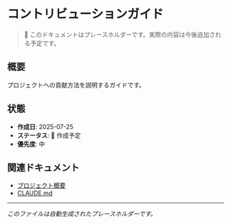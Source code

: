 # コントリビューションガイド

> 📝 このドキュメントはプレースホルダーです。実際の内容は今後追加される予定です。

## 概要

プロジェクトへの貢献方法を説明するガイドです。

## 状態

- **作成日**: 2025-07-25
- **ステータス**: 🚧 作成予定
- **優先度**: 中

## 関連ドキュメント

- [プロジェクト概要](../../README.md)
- [CLAUDE.md](../../CLAUDE.md)

---

_このファイルは自動生成されたプレースホルダーです。_
